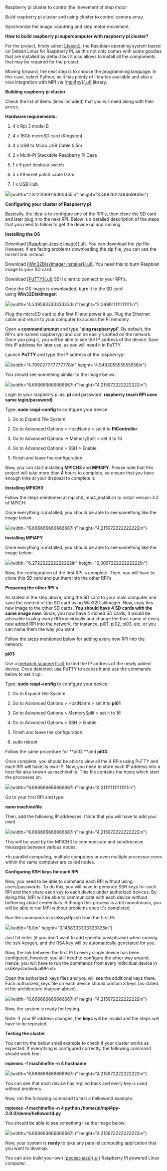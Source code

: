 Raspberry pi cluster to control the movement of step motor 

Build raspberry pi cluster and using cluster to control camera array.

Synchronize the image caputring and step motor movement.


**How to build raspberry pi supercomputer with raspberry pi cluster?**

For the project, firstly select
[[Jessie]](https://www.raspberrypi.org/downloads/raspbian/), the
Raspbian operating system based on Debian Linux for Raspberry Pi, as
this not only comes with some goodies that are installed by default but
it also allows to install all the components that may be required for
the project.

Moving forward, the next step is to choose the programming language. In
this case, select Python, as it has plenty of libraries available and
also a nice integration with MPI
via [[mpi4py]{.ul}](https://pythonhosted.org/mpi4py/) library.

**Building raspberry pi cluster**

Check the list of items (links included) that you will need along with
their prices.

**Hardware requirements:**

1.  4 x Rpi 3 model B 

2.  4 x 16Gb microSD card (Kingston)

3.  4 x USB to Micro USB Cable 0.5m 

4.  2 x Multi-Pi Stackable Raspberry Pi Case 

5.  1 x 5 port desktop switch

6.  5 x Ethernet patch cable 0.3m

7.  1 x USB Hub

![](media\image1.png){width="2.8122069116360455in"
height="3.488262248468941in"}

**Configuring your cluster of Raspberry pi**

Basically, the idea is to configure one of the RPi's, then clone the SD
card and later plug it to the next RPi. Below is a detailed description
of the steps that you need to follow to get the device up and running:

**Installing the OS**

Download [[Raspbian Jessie
image]{.ul}](https://www.raspberrypi.org/downloads/raspbian/). You can
download the zip file. However, if are facing problems downloading the
zip file, you can use the torrent link instead.

Download [[Win32DiskImager
installer]{.ul}](https://sourceforge.net/projects/win32diskimager/files/Archive/Win32DiskImager-0.9.5-install.exe/download).
You need this to burn Raspbian image to your SD card.

Download [[PuTTY]{.ul}](https://www.chiark.greenend.org.uk/~sgtatham/putty/download.html) SSH
client to connect to your RPi's.

Once the OS image is downloaded, burn it to the SD card
using **Win32DiskImager**:

![](media\image2.png){width="4.239583333333333in"
height="2.248611111111111in"}

Plug the microSD card to the first Pi and power it up. Plug the Ethernet
cable and return to your computer to access the Pi remotely.

Open a **command prompt** and type "**ping raspberrypi**". By default,
the RPi's are named raspberrypi and can be easily spotted on the
network. Once you ping it, you will be able to see the IP address of the
device. Save this IP address for later use, as you will need it in
PuTTY.

Launch **PuTTY** and type the IP address of the raspberrypi:

![](media\image3.png){width="4.709027777777778in"
height="4.549305555555556in"}

You should see something similar to the image below:

![](media\image4.png){width="6.666666666666667in"
height="4.215972222222222in"}

Login to your raspberry pi as: **pi** and password: **raspberry (each
RPi uses same login/password)**

Type: **sudo raspi-config** to configure your device:

1.  Go to Expand File System

2.  Go to Advanced Options \> HostName \> set it to **PiController**

3.  Go to Advanced Options -\> MemorySplit \> set it to 16

4.  Go to Advanced Options \> SSH \> Enable

5.  Finish and leave the configuration

Now, you can start installing **MPICH3** and **MPI4PY**. Please note
that this project will take more than 4 hours to complete, so ensure
that you have enough time at your disposal to complete it.

**Installing MPICH3**

Follow the steps mentioned at mpich3_mpi4_install.sh to install version
3.2 of MPICH:

Once everything is installed, you should be able to see something like
the image below:

![](media\image5.png){width="6.666666666666667in"
height="4.215972222222222in"}

**Installing MPI4PY**

Once everything is installed, you should be able to see something like
the image below:

![](media\image6.png){width="6.272222222222222in"
height="6.309722222222222in"}

Now, the configuration of the first RPi is complete. Then, you will have
to clone this SD card and put them into the other RPi's.

**Preparing the other RPi's**

As stated in the step above, bring the SD card to your main computer and
save the content of the SD card using Win32DiskImager. Now, copy this
new image to the other SD cards. **You should have 4 SD cards with the
same image now**. Since, you now have 4 cloned SD cards, it would be
advisable to plug every RPi individually and change the host name of
every new added RPi into the network, for instance, pi01, pi02, pi03,
etc. or you can name them the way you want.

Follow the steps mentioned below for adding every new RPi into the
network:

**pi01:**

Use a [[network
scanner]{.ul}](https://www.softperfect.com/products/networkscanner/) to
find the IP address of the newly added device. Once detected, use PuTTY
to access it and use the commands below to set it up:

Type: **sudo raspi-config** to configure your device:

1.  Go to Expand File System

2.  Go to Advanced Options \> HostName \> set it to **pi01**

3.  Go to Advanced Options \> MemorySplit \> set it to 16

4.  Go to Advanced Options \> SSH \> Enable.

5.  Finish and leave the configuration.

6.  sudo reboot

Follow the same procedure for **pi02 **and **pi03**.

Once complete, you should be able to view all the 4 RPis using PuTTY and
each RPi will have its own IP. Now, you need to store each IP address
into a host file also known as machinefile. This file contains the hosts
which start the processes on.

![](media\image7.png){width="6.666666666666667in"
height="4.211111111111111in"}

Go to your first RPi and type:

**nano machinefile**

Then, add the following IP addresses: (Note that you will have to add
your own)

![](media\image8.png){width="6.666666666666667in"
height="4.215972222222222in"}

This will be used by the MPICH3 to communicate and send/receive messages
between various nodes.

\*In parallel computing, multiple computers or even multiple processor
cores within the same computer are called nodes.

**Configuring SSH keys for each RPi**

Now, you need to be able to command each RPi without using
users/passwords. To do this, you will have to generate SSH keys for each
RPi and then share each key to each device under authorized devices. By
doing this, MPI will be able to communicate with each device without
bothering about credentials. Although this process is a bit monotonous,
you will be able to run MPI without problems once it's completed.

Run the commands in sshKeysRpi.sh from the first Pi:

![](media\image9.png){width="6.0in" height="3.1458333333333335in"}

Just hit enter (if you don't want to add specific passphrase) when
running the ssh-keygen, and the RSA key will be automatically generated
for you.

Now, the link between the first Pi to every single device has been
configured, however, you still need to configure the other way around.
Hence, you will have to run the commands from every individual device in
sshKeysIndividualRPi.sh:

Open the authorized_keys files and you will see the additional keys
there. Each authorized_keys file on each device should contain 3 keys
(as stated in the architecture diagram above).

![](media\image10.png){width="6.666666666666667in"
height="4.215972222222222in"}

Now, the system is ready for testing.

Note: If your IP address changes, the **keys** will be invalid and the
steps will have to be repeated.

**Testing the cluster**

You can try the below small example to check if your cluster works as
expected. If everything is configured correctly, the following command
should work fine:

**mpiexec -f machinefile -n 4 hostname**

![](media\image11.png){width="6.666666666666667in"
height="4.215972222222222in"}

You can see that each device has replied back and every key is used
without problems.

Now, run the following command to test a helloworld example:

**mpiexec -f machinefile -n 4 python
/home/pi/mpi4py-2.0.0/demo/helloworld.py**

You should be able to see something like the image below:

![](media\image12.png){width="6.666666666666667in"
height="4.215972222222222in"}

Now, your system is **ready** to take any parallel computing application
that you want to develop.

You can also build your own
[[pocket-size]{.ul}](https://www.techworm.net/2017/03/create-phone-sized-raspberry-pi-powered-linux-computer-keyboard-display.html)
Raspberry Pi powered Linux computer.
